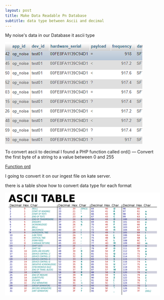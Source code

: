 ```yaml
---
layout: post
title: Make Data Readable Pn Database
subtitle: data type between Ascii and decimal
---
```


My noise's data in our Database it ascii type

![data](https://raw.githubusercontent.com/jiqi963/project/master/img/data1.png)

To convert ascii to decimal I found a PHP function called ord() — Convert the first byte of a string to a value between 0 and 255

[Function ord](https://www.php.net/manual/en/function.ord.php)

I going to convert it on our ingest file on kate server.

there is a table show how to convert data type for each format

![ASCII](https://raw.githubusercontent.com/jiqi963/project/master/img/ascii.png)